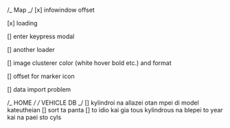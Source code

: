 /_ Map _/
[x] infowindow offset

[x] loading

[] enter keypress modal

[] another loader

[] image clusterer color (white hover bold etc.) and format

[] offset for marker icon

[] data import problem

/_ HOME _/
/_ VEHICLE DB _/
[] kylindroi na allazei otan mpei di model kateutheian
[] sort ta panta
[] to idio kai gia tous kylindrous na blepei to year kai na paei sto cyls
